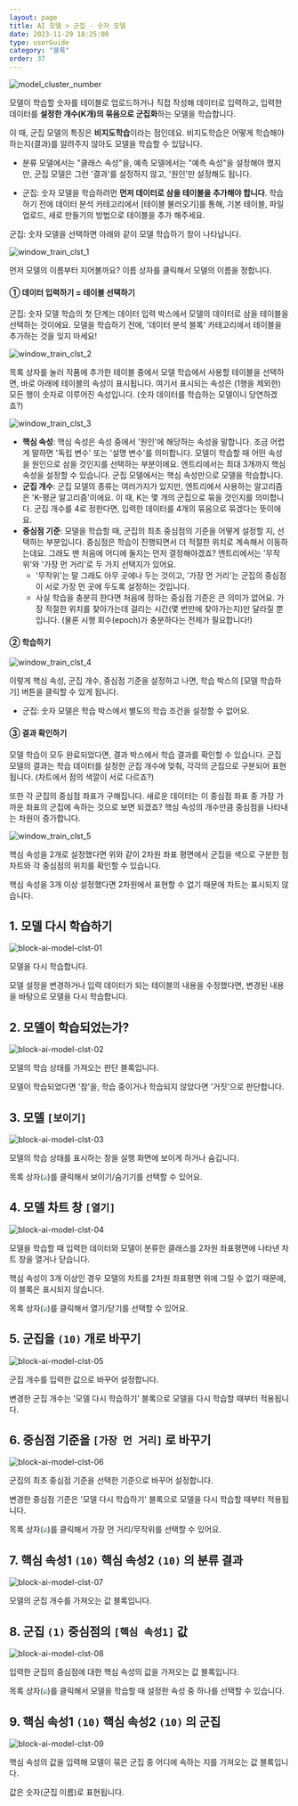 ```yaml
---
layout: page
title: AI 모델 > 군집 - 숫자 모델
date: 2023-11-29 18:25:00
type: userGuide
category: "블록"
order: 37
---
```


![model_cluster_number](images/window/model/model_cluster_number.png)

모델이 학습할 숫자를 테이블로 업로드하거나 직접 작성해 데이터로 입력하고, 입력한 데이터를 **설정한 개수(K개)의 묶음으로 군집화**하는 모델을 학습합니다.

이 때, 군집 모델의 특징은 **비지도학습**이라는 점인데요. 비지도학습은 어떻게 학습해야 하는지(결과)를 알려주지 않아도 모델을 학습할 수 있답니다. 

+ 분류 모델에서는 "클래스 속성"을, 예측 모델에서는 "예측 속성"을 설정해야 했지만, 군집 모델은 그런 '결과'를 설정하지 않고, '원인'만 설정해도 됩니다.

+ 군집: 숫자 모델을 학습하려먼 **먼저 데이터로 삼을 테이블을 추가해야 합니다**. 학습하기 전에 데이터 분석 카테고리에서 [테이블 불러오기]를 통해, 기본 테이블, 파일 업로드, 새로 만들기의 방법으로 테이블을 추가 해주세요.

군집: 숫자 모델을 선택하면 아래와 같이 모델 학습하기 창이 나타납니다.

![window_train_clst_1](images/window/model/window_train_clst_1.png)

먼저 모델의 이름부터 지어볼까요? 이름 상자를 클릭해서 모델의 이름을 정합니다.



####  ① 데이터 입력하기 = 테이블 선택하기

군집: 숫자 모델 학습의 첫 단계는 데이터 입력 박스에서 모델의 데이터로 삼을 테이블을 선택하는 것이에요. 모델을 학습하기 전에, '데이터 분석 블록' 카테고리에서 테이블을 추가하는 것을 잊지 마세요!



![window_train_clst_2](images/window/model/window_train_clst_2.png)

목록 상자를 눌러 작품에 추가한 테이블 중에서 모델 학습에서 사용할 테이블을 선택하면, 바로 아래에 테이블의 속성이 표시됩니다. 여기서 표시되는 속성은 (1행을 제외한) 모든 행이 숫자로 이루어진 속성입니다. (숫자 데이터를 학습하는 모델이니 당연하겠죠?)



![window_train_clst_3](images/window/model/window_train_clst_3.png)

+ **핵심 속성**: 핵심 속성은 속성 중에서 '원인'에 해당하는 속성을 말합니다. 조금 어렵게 말하면 '독립 변수' 또는 '설명 변수'를 의미합니다. 
  모델이 학습할 때 어떤 속성을 원인으로 삼을 것인지를 선택하는 부분이에요. 엔트리에서는 최대 3개까지 핵심 속성을 설정할 수 있습니다. 군집 모델에서는 핵심 속성만으로 모델을 학습합니다. 
+ **군집 개수**: 군집 모델의 종류는 여러가지가 있지만, 엔트리에서 사용하는 알고리즘은 'K-평균 알고리즘'이에요. 이 때, K는 몇 개의 군집으로 묶을 것인지를 의미합니다. 군집 개수를 4로 정한다면, 입력한 데이터를 4개의 묶음으로 묶겠다는 뜻이에요.
+ **중심점 기준**: 모델을 학습할 때, 군집의 최초 중심점의 기준을 어떻게 설정할 지, 선택하는 부분입니다. 중심점은 학습이 진행되면서 더 적절한 위치로 계속해서 이동하는데요. 그래도 맨 처음에 어디에 둘지는 먼저 결정해야겠죠? 
  엔트리에서는 '무작위'와 '가장 먼 거리'로 두 가지 선택지가 있어요. 
  + '무작위'는 말 그래도 아무 곳에나 두는 것이고, '가장 먼 거리'는 군집의 중심점이 서로 가장 먼 곳에 두도록 설정하는 것입니다.
  + 사실 학습을 충분히 한다면 처음에 정하는 중심점 기준은 큰 의미가 없어요. 
    가장 적절한 위치를 찾아가는데 걸리는 시간(몇 번만에 찾아가는지)만 달라질 뿐입니다. (물론 시행 회수(epoch)가 충분하다는 전제가 필요합니다!)



#### ② 학습하기

![window_train_clst_4](images/window/model/window_train_clst_4.png)

이렇게 핵심 속성, 군집 개수, 중심점 기준을 설정하고 나면, 학습 박스의 [모델 학습하기] 버튼을 클릭할 수 있게 됩니다. 

+ 군집: 숫자 모델은 학습 박스에서 별도의 학습 조건을 설정할 수 없어요.



#### ③ 결과 확인하기

모델 학습이 모두 완료되었다면, 결과 박스에서 학습 결과를 확인할 수 있습니다.
군집 모델의 결과는 학습 데이터를 설정한 군집 개수에 맞춰, 각각의 군집으로 구분되어 표현됩니다. (차트에서 점의 색깔이 서로 다르죠?)

또한 각 군집의 중심점 좌표가 구해집니다. 새로운 데이터는 이 중심점 좌표 중 가장 가까운 좌표의 군집에 속하는 것으로 보면 되겠죠? 핵심 속성의 개수만큼 중심점을 나타내는 차원이 증가합니다.

![window_train_clst_5](images/window/model/window_train_clst_5.png)

핵심 속성을 2개로 설정했다면 위와 같이 2차원 좌표 평면에서 군집을 색으로 구분한 점 차트와 각 중심점의 위치를 확인할 수 있습니다.

핵심 속성을 3개 이상 설정했다면 2차원에서 표현할 수 없기 때문에 차트는 표시되지 않습니다.





## 1. 모델 다시 학습하기

![block-ai-model-clst-01](images/block-ai-model-clst-01.png)

모델을 다시 학습합니다. 

모델 설정을 변경하거나 입력 데이터가 되는 테이블의 내용을 수정했다면, 변경된 내용을 바탕으로 모델을 다시 학습합니다.



## 2. 모델이 학습되었는가?

![block-ai-model-clst-02](images/block-ai-model-clst-02.png)

모델의 학습 상태를 가져오는 판단 블록입니다.

모델이 학습되었다면 '참'을, 학습 중이거나 학습되지 않았다면 '거짓'으로 판단합니다.



## 3. 모델 `[보이기]`

![block-ai-model-clst-03](images/block-ai-model-clst-03.png)

모델의 학습 상태를 표시하는 창을 실행 화면에 보이게 하거나 숨깁니다.

목록 상자(<img src="images/icon/dropdown-ai.png" style="zoom:50%;" />)를 클릭해서 보이기/숨기기를 선택할 수 있어요.



## 4. 모델 차트 창 `[열기]`

![block-ai-model-clst-04](images/block-ai-model-clst-04.png)

모델을 학습할 때 입력한 데이터와 모델이 분류한 클래스를 2차원 좌표평면에 나타낸 차트 창을 열거나 닫습니다.

핵심 속성이 3개 이상인 경우 모델의 차트를 2차원 좌표평면 위에 그릴 수 없기 때문에, 이 블록은 표시되지 않습니다. 

목록 상자(<img src="images/icon/dropdown-ai.png" style="zoom:50%;" />)를 클릭해서 열기/닫기를 선택할 수 있어요.



## 5. 군집을 `(10)` 개로 바꾸기

![block-ai-model-clst-05](images/block-ai-model-clst-05.png)

군집 개수를 입력한 값으로 바꾸어 설정합니다. 

변경한 군집 개수는 '모델 다시 학습하기' 블록으로 모델을 다시 학습할 때부터 적용됩니다.



## 6. 중심점 기준을 `[가장 먼 거리]` 로 바꾸기

![block-ai-model-clst-06](images/block-ai-model-clst-06.png)

군집의 최초 중심점 기준을 선택한 기준으로 바꾸어 설정합니다. 

변경한 중심점 기준은 '모델 다시 학습하기' 블록으로 모델을 다시 학습할 때부터 적용됩니다.

목록 상자(<img src="images/icon/dropdown-ai.png" style="zoom:50%;" />)를 클릭해서 가장 먼 거리/무작위를 선택할 수 있어요.



## 7. 핵심 속성1 `(10)` 핵심 속성2 `(10)` 의 분류 결과

![block-ai-model-clst-07](images/block-ai-model-clst-07.png)

모델의 군집 개수를 가져오는 값 블록입니다.



## 8. 군집 `(1)` 중심점의 `[핵심 속성1]` 값

![block-ai-model-clst-08](images/block-ai-model-clst-08.png)

입력한 군집의 중심점에 대한 핵심 속성의 값을 가져오는 값 블록입니다. 

목록 상자(<img src="images/icon/dropdown-ai.png" style="zoom:50%;" />)를 클릭해서 모델을 학습할 때 설정한 속성 중 하나를 선택할 수 있습니다.



## 9. 핵심 속성1 `(10)` 핵심 속성2 `(10)` 의 군집

![block-ai-model-clst-09](images/block-ai-model-clst-09.png)

핵심 속성의 값을 입력해 모델이 묶은 군집 중 어디에 속하는 지를 가져오는 값 블록입니다.

값은 숫자(군집 이름)로 표현됩니다. 